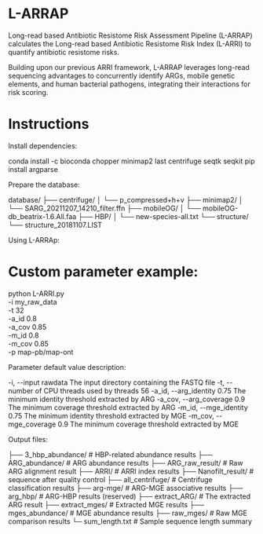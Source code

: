 # L-ARRAP
Long-read based Antibiotic Resistome Risk Assessment Pipeline (L-ARRAP) calculates the Long-read based Antibiotic Resistome Risk Index (L-ARRI) to 
quantify antibiotic resistome risks.

Building upon our previous ARRI framework, L-ARRAP leverages long-read sequencing advantages to concurrently identify ARGs, 
mobile genetic elements, and human bacterial pathogens, integrating their interactions for risk scoring.

# Instructions

Install dependencies:

conda install -c bioconda chopper minimap2 last centrifuge seqtk seqkit
pip install argparse

Prepare the database:

database/
├── centrifuge/
│   └── p_compressed+h+v
├── minimap2/
│   └── SARG_20211207_14210_filter.ffn
├── mobileOG/
│   └── mobileOG-db_beatrix-1.6.All.faa
├── HBP/
│   └── new-species-all.txt
└── structure/
    └── structure_20181107.LIST

Using L-ARRAp:

# Custom parameter example:
python L-ARRI.py \
  -i my_raw_data \
  -t 32 \
  -a_id 0.8 \
  -a_cov 0.85 \
  -m_id 0.8 \
  -m_cov 0.85 \
  -p map-pb/map-ont


Parameter default value description:

-i, --input rawdata The input directory containing the FASTQ file
-t, -- number of CPU threads used by threads 56
-a_id, --arg_identity 0.75 The minimum identity threshold extracted by ARG
-a_cov, --arg_coverage 0.9 The minimum coverage threshold extracted by ARG
-m_id, --mge_identity 0.75 The minimum identity threshold extracted by MGE
-m_cov, --mge_coverage 0.9 The minimum coverage threshold extracted by MGE

Output files:

├── 3_hbp_abundance/ # HBP-related abundance results
├── ARG_abundance/ # ARG abundance results
├── ARG_raw_result/ # Raw ARG alignment result
├── ARRI/ # ARRI index results
├── Nanofilt_result/ # sequence after quality control
├── all_centrifuge/ # Centrifuge classification results
├── arg-mge/ # ARG-MGE associative results
├── arg_hbp/ # ARG-HBP results (reserved)
├── extract_ARG/ # The extracted ARG result
├── extract_mges/ # Extracted MGE results
├── mges_abundance/ # MGE abundance results
├── raw_mges/ # Raw MGE comparison results
└─ sum_length.txt # Sample sequence length summary
